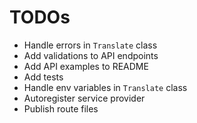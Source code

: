 # TODOs
- Handle errors in `Translate` class
- Add validations to API endpoints
- Add API examples to README
- Add tests
- Handle env variables in `Translate` class
- Autoregister service provider
- Publish route files
